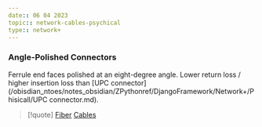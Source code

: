 ```yaml
---
date:: 06 04 2023
topic:: network-cables-psychical
type:: network+
---
```


### Angle-Polished Connectors
Ferrule end faces polished at an eight-degree angle.
Lower return loss / higher insertion loss than [UPC connector](/obisdian_ntoes/notes_obsidian/ZPythonref/DjangoFramework/Network+/Phisicall/UPC connector.md).

>[!quote] [Fiber](/obisdian_ntoes/notes_obsidian/ZPythonref/DjangoFramework/Network+/Phisicall/Fiber.md) [Cables](/obisdian_ntoes/notes_obsidian/ZPythonref/DjangoFramework/Network+/Phisicall/Cables.md)
